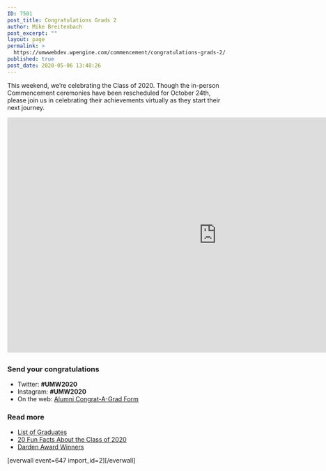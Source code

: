 ```yaml
---
ID: 7501
post_title: Congratulations Grads 2
author: Mike Breitenbach
post_excerpt: ""
layout: page
permalink: >
  https://umwwebdev.wpengine.com/commencement/congratulations-grads-2/
published: true
post_date: 2020-05-06 13:48:26
---
```

<!-- wp:paragraph -->
<p>This weekend, we’re celebrating the Class of 2020. Though the in-person Commencement ceremonies have been rescheduled for October 24th, please join us in celebrating their achievements virtually as they start their next journey.</p>
<!-- /wp:paragraph -->

<!-- wp:html -->
<iframe style="display:block; margin:0 auto 2em auto;" src="https://www.youtube.com/embed/EW1__ujeekw" allow="accelerometer; autoplay; encrypted-media; gyroscope; picture-in-picture" allowfullscreen="" width="960" height="540" frameborder="0"></iframe>
<!-- /wp:html -->

<!-- wp:html -->
<div class="one-half first">
<h3>Send your congratulations</h3>
<ul>
<li>Twitter: <strong>#UMW2020</strong></li>
<li>Instagram: <strong>#UMW2020</strong></li>
<li>On the web: <a href="https://www.alumni.umw.edu/s/1588/rd17/interior.aspx?sid=1588&amp;gid=1&amp;pgid=2621&amp;cid=6065">Alumni Congrat-A-Grad Form</a></li>
</ul>
</div>
<div class="one-half">
<h3>Read more</h3>
<ul><li><a href="http://umwwebdev.wpengine.com/commencement/sample-everwall-page/?preview=true#">List of Graduates</a></li><li><a href="http://umwwebdev.wpengine.com/commencement/sample-everwall-page/?preview=true#">20 Fun Facts About the Class of 2020</a></li><li><a href="http://umwwebdev.wpengine.com/commencement/sample-everwall-page/?preview=true#">Darden Award Winners</a></li></ul>
</div>
<!-- /wp:html -->

<!-- wp:shortcode -->
[everwall event=647 import_id=2][/everwall]
<!-- /wp:shortcode -->